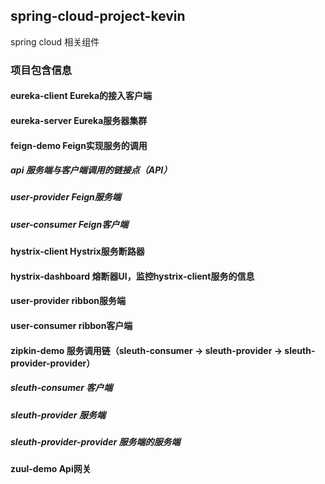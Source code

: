 ## spring-cloud-project-kevin
spring cloud 相关组件

### 项目包含信息
#### eureka-client Eureka的接入客户端

#### eureka-server Eureka服务器集群

#### feign-demo Feign实现服务的调用
##### api 服务端与客户端调用的链接点（API）
##### user-provider Feign服务端
##### user-consumer Feign客户端

#### hystrix-client Hystrix服务断路器

#### hystrix-dashboard 熔断器UI，监控hystrix-client服务的信息

#### user-provider ribbon服务端
#### user-consumer ribbon客户端

#### zipkin-demo 服务调用链（sleuth-consumer -> sleuth-provider -> sleuth-provider-provider）
##### sleuth-consumer 客户端
##### sleuth-provider 服务端
##### sleuth-provider-provider 服务端的服务端

#### zuul-demo Api网关

   

